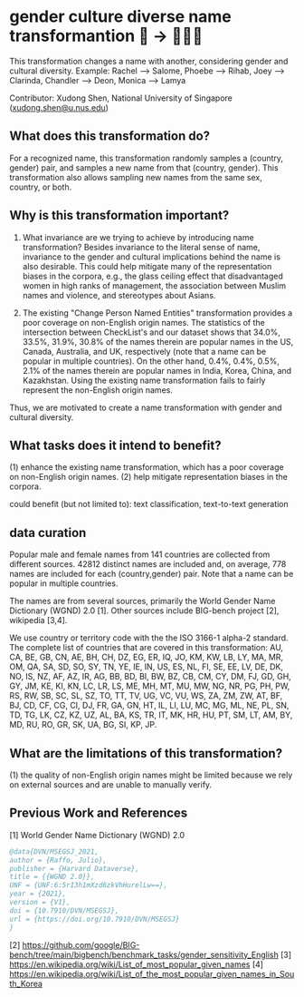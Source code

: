 # gender culture diverse name transformantion 👨 ️→ 🐍🧔🏾
This transformation changes a name with another, considering gender and cultural diversity.
Example: Rachel --> Salome, Phoebe --> Rihab, Joey --> Clarinda, Chandler --> Deon, Monica --> Lamya

Contributor: Xudong Shen, National University of Singapore (xudong.shen@u.nus.edu)

## What does this transformation do?
For a recognized name, this transformation randomly samples a (country, gender) pair, and samples a new name from that (country, gender).
This transformation also allows sampling new names from the same sex, country, or both.

## Why is this transformation important?
1. What invariance are we trying to achieve by introducing name transformation? Besides invariance to the literal sense of name, invariance to the gender and cultural implications behind the name is also desirable. This could help mitigate many of the representation biases in the corpora, e.g., the glass ceiling effect that disadvantaged women in high ranks of management, the association between Muslim names and violence, and stereotypes about Asians.

2. The existing "Change Person Named Entities" transformation provides a poor coverage on non-English origin names. The statistics of the intersection between CheckList's and our dataset shows that 34.0%, 33.5%, 31.9%, 30.8% of the names therein are popular names in the US, Canada, Australia, and UK, respectively (note that a name can be popular in multiple countries). On the other hand, 0.4%, 0.4%, 0.5%, 2.1% of the names therein are popular names in India, Korea, China, and Kazakhstan. Using the existing name transformation fails to fairly represent the non-English origin names.

Thus, we are motivated to create a name transformation with gender and cultural diversity.

## What tasks does it intend to benefit?
(1) enhance the existing name transformation, which has a poor coverage on non-English origin names.
(2) help mitigate representation biases in the corpora.

could benefit (but not limited to): text classification, text-to-text generation

## data curation
Popular male and female names from 141 countries are collected from different sources.
42812 distinct names are included and, on average, 778 names are included for each (country,gender) pair.
Note that a name can be popular in multiple countries.

The names are from several sources, primarily the World Gender Name Dictionary (WGND) 2.0 [1]. Other sources include BIG-bench project [2], wikipedia [3,4].

We use country or territory code with the the ISO 3166-1 alpha-2 standard. The complete list of countries that are covered in this transformation: AU, CA, BE, GB, CN, AE, BH, CH, DZ, EG, ER, IQ, JO, KM, KW, LB, LY, MA, MR, OM, QA, SA, SD, SO, SY, TN, YE, IE, IN, US, ES, NL, FI, SE, EE, LV, DE, DK, NO, IS, NZ, AF, AZ, IR, AG, BB, BD, BI, BW, BZ, CB, CM, CY, DM, FJ, GD, GH, GY, JM, KE, KI, KN, LC, LR, LS, ME, MH, MT, MU, MW, NG, NR, PG, PH, PW, RS, RW, SB, SC, SL, SZ, TO, TT, TV, UG, VC, VU, WS, ZA, ZM, ZW, AT, BF, BJ, CD, CF, CG, CI, DJ, FR, GA, GN, HT, IL, LI, LU, MC, MG, ML, NE, PL, SN, TD, TG, LK, CZ, KZ, UZ, AL, BA, KS, TR, IT, MK, HR, HU, PT, SM, LT, AM, BY, MD, RU, RO, GR, SK, UA, BG, SI, KP, JP.

## What are the limitations of this transformation?
(1) the quality of non-English origin names might be limited because we rely on external sources and are unable to manually verify.

## Previous Work and References
[1] World Gender Name Dictionary (WGND) 2.0 
```bibtex
@data{DVN/MSEGSJ_2021,
author = {Raffo, Julio},
publisher = {Harvard Dataverse},
title = {{WGND 2.0}},
UNF = {UNF:6:5rI3h1mXzd6zkVhHurelLw==},
year = {2021},
version = {V1},
doi = {10.7910/DVN/MSEGSJ},
url = {https://doi.org/10.7910/DVN/MSEGSJ}
}
```
[2] https://github.com/google/BIG-bench/tree/main/bigbench/benchmark_tasks/gender_sensitivity_English
[3] https://en.wikipedia.org/wiki/List_of_most_popular_given_names
[4] https://en.wikipedia.org/wiki/List_of_the_most_popular_given_names_in_South_Korea
